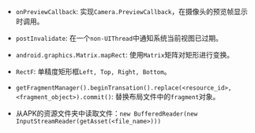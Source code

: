 * `onPreviewCallback`: 实现`Camera.PreviewCallback`，在摄像头的预览帧显示时调用。

* `postInvalidate`: 在一个`non-UIThread`中通知系统当前视图已过期。

* `android.graphics.Matrix.mapRect`: 使用`Matrix`矩阵对矩形进行变换。

* `RectF`: 单精度矩形框`Left, Top, Right, Bottom`。

* `getFragmentManager().beginTransation().replace(<resource_id>, <fragment_object>).commit()`: 替换布局文件中的`fragment`对象。

* 从APK的资源文件夹中读取文件：`new BufferedReader(new InputStreamReader(getAsset(<file_name>)))`
